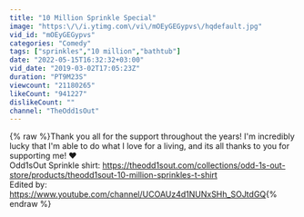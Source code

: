 ```yaml
---
title: "10 Million Sprinkle Special"
image: "https:\/\/i.ytimg.com\/vi\/mOEyGEGypvs\/hqdefault.jpg"
vid_id: "mOEyGEGypvs"
categories: "Comedy"
tags: ["sprinkles","10 million","bathtub"]
date: "2022-05-15T16:32:32+03:00"
vid_date: "2019-03-02T17:05:23Z"
duration: "PT9M23S"
viewcount: "21180265"
likeCount: "941227"
dislikeCount: ""
channel: "TheOdd1sOut"
---
```

{% raw %}Thank you all for the support throughout the years! I'm incredibly lucky that I'm able to do what I love for a living, and its all thanks to you for supporting me! ❤<br />Odd1sOut Sprinkle shirt: <a rel="nofollow" target="blank" href="https://theodd1sout.com/collections/odd-1s-out-store/products/theodd1sout-10-million-sprinkles-t-shirt">https://theodd1sout.com/collections/odd-1s-out-store/products/theodd1sout-10-million-sprinkles-t-shirt</a><br />Edited by: <a rel="nofollow" target="blank" href="https://www.youtube.com/channel/UCOAUz4d1NUNxSHh_SOJtdGQ">https://www.youtube.com/channel/UCOAUz4d1NUNxSHh_SOJtdGQ</a>{% endraw %}
